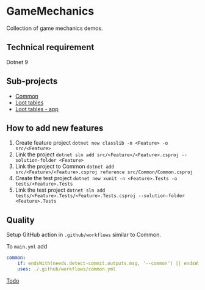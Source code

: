 # GameMechanics

Collection of game mechanics demos.

## Technical requirement

Dotnet 9

## Sub-projects

- [Common](src/Common/README.md)
- [Loot tables](src/LootTables/README.md)
- [Loot tables - app](src/LootTables.App/README.md)

## How to add new features

1. Create feature project `dotnet new classlib -n <Feature> -o src/<Feature>`
2. Link the project `dotnet sln add src/<Feature>/<Feature>.csproj --solution-folder <Feature>`
3. Link the project to Common `dotnet add src/<Feature>/<Feature>.csproj reference src/Common/Common.csproj`
4. Create the test project `dotnet new xunit -n <Feature>.Tests -o tests/<Feature>.Tests`
5. Link the test project `dotnet sln add tests/<Feature>.Tests/<Feature>.Tests.csproj --solution-folder <Feature>.Tests`

## Quality

Setup GitHub action in `.github/workflows` similar to Common.

To `main.yml` add
```yml
common:
    if: endsWith(needs.detect-commit.outputs.msg, '--common') || endsWith(needs.detect-commit.outputs.msg, '--build')
    uses: ./.github/workflows/common.yml
```

[Todo](TODO.md)